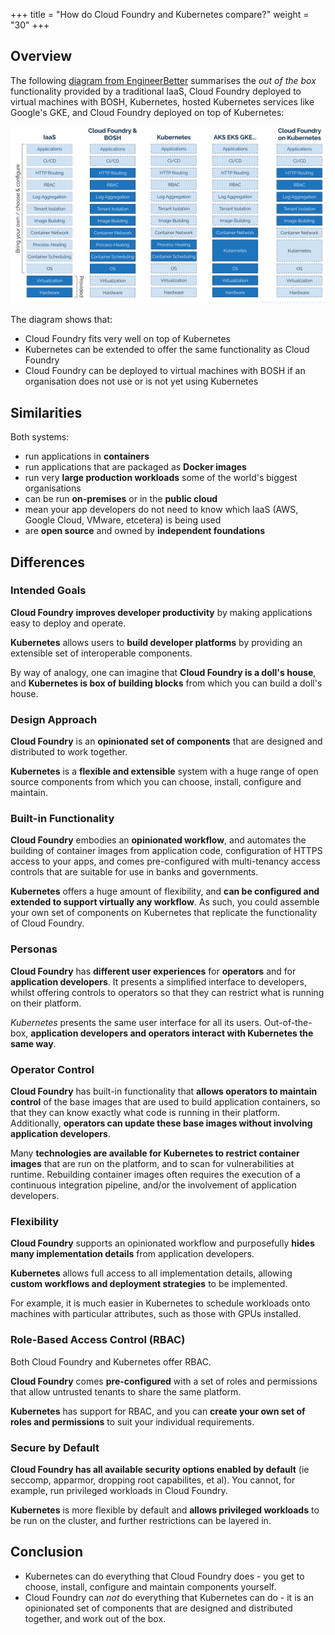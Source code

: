 +++
title = "How do Cloud Foundry and Kubernetes compare?"
weight = "30"
+++

## Overview

The following [diagram from EngineerBetter](https://github.com/EngineerBetter/k8s-is-not-a-paas) summarises the _out of the box_ functionality provided by a traditional IaaS, Cloud Foundry deployed to virtual machines with BOSH, Kubernetes, hosted Kubernetes services like Google's GKE, and Cloud Foundry deployed on top of Kubernetes:

![alt text](https://github.com/EngineerBetter/k8s-is-not-a-paas/raw/master/iaas-kubes-paas.svg?raw=true&sanitize=true "Comparison of Cloud Foundry and Kubernetes functionality")

The diagram shows that:

* Cloud Foundry fits very well on top of Kubernetes
* Kubernetes can be extended to offer the same functionality as Cloud Foundry
* Cloud Foundry can be deployed to virtual machines with BOSH if an organisation does not use or is not yet using Kubernetes

## Similarities

Both systems:

* run applications in **containers**
* run applications that are packaged as **Docker images**
* run very **large production workloads** some of the world's biggest organisations
* can be run **on-premises** or in the **public cloud**
* mean your app developers do not need to know which IaaS (AWS, Google Cloud, VMware, etcetera) is being used
* are **open source** and owned by **independent foundations**

## Differences

### Intended Goals

**Cloud Foundry** **improves developer productivity** by making applications easy to deploy and operate.

**Kubernetes** allows users to **build developer platforms** by providing an extensible set of interoperable components.

By way of analogy, one can imagine that **Cloud Foundry is a doll's house**, and **Kubernetes is box of building blocks** from which you can build a doll's house.

### Design Approach

**Cloud Foundry** is an **opinionated set of components** that are designed and distributed to work together.

**Kubernetes** is a **flexible and extensible** system with a huge range of open source components from which you can choose, install, configure and maintain.

### Built-in Functionality

**Cloud Foundry** embodies an **opinionated workflow**, and automates the building of container images from application code, configuration of HTTPS access to your apps, and comes pre-configured with multi-tenancy access controls that are suitable for use in banks and governments.

**Kubernetes** offers a huge amount of flexibility, and **can be configured and extended to support virtually any workflow**. As such, you could assemble your own set of components on Kubernetes that replicate the functionality of Cloud Foundry.

### Personas

**Cloud Foundry** has **different user experiences** for **operators** and for **application developers**. It presents a simplified interface to developers, whilst offering controls to operators so that they can restrict what is running on their platform.

*Kubernetes* presents the same user interface for all its users. Out-of-the-box, **application developers and operators interact with Kubernetes the same way**.

### Operator Control

**Cloud Foundry** has built-in functionality that **allows operators to maintain control** of the base images that are used to build application containers, so that they can know exactly what code is running in their platform. Additionally, **operators can update these base images without involving application developers**.

Many **technologies are available for Kubernetes to restrict container images** that are run on the platform, and to scan for vulnerabilities at runtime. Rebuilding container images often requires the execution of a continuous integration pipeline, and/or the involvement of application developers.

### Flexibility

**Cloud Foundry** supports an opinionated workflow and purposefully **hides many implementation details** from application developers.

**Kubernetes** allows full access to all implementation details, allowing **custom workflows and deployment strategies** to be implemented.

For example, it is much easier in Kubernetes to schedule workloads onto machines with particular attributes, such as those with GPUs installed.

### Role-Based Access Control (RBAC)

Both Cloud Foundry and Kubernetes offer RBAC.

**Cloud Foundry** comes **pre-configured** with a set of roles and permissions that allow untrusted tenants to share the same platform.

**Kubernetes** has support for RBAC, and you can **create your own set of roles and permissions** to suit your individual requirements.

### Secure by Default

**Cloud Foundry has all available security options enabled by default** (ie seccomp, apparmor, dropping root capabilites, et al). You cannot, for example, run privileged workloads in Cloud Foundry.

**Kubernetes** is more flexible by default and **allows privileged workloads** to be run on the cluster, and further restrictions can be layered in.

## Conclusion

* Kubernetes can do everything that Cloud Foundry does - you get to choose, install, configure and maintain components yourself.
* Cloud Foundry can _not_ do everything that Kubernetes can do - it is an opinionated set of components that are designed and distributed together, and work out of the box.
